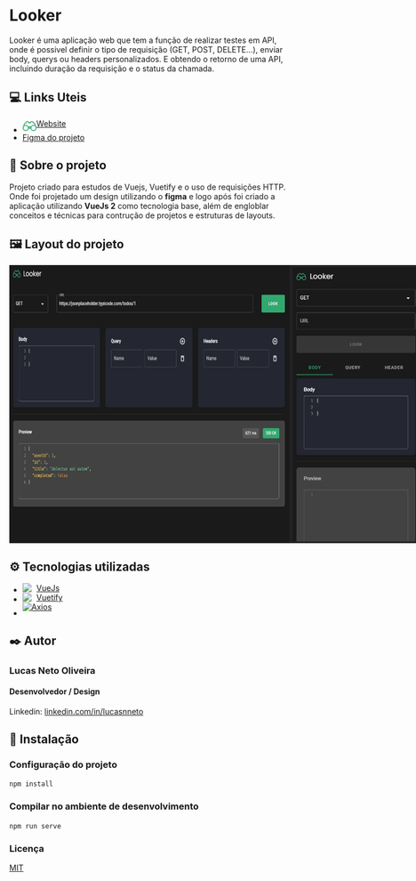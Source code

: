 # Looker
Looker é uma aplicação web que tem a função de realizar testes em API, onde é possivel definir o tipo de requisição (GET, POST, DELETE...), enviar body, querys ou headers personalizados. E obtendo o retorno de uma API, incluindo duração da requisição e o status da chamada.

## 💻 Links Uteis
<ul>
  <li>
    <a href="https://lucasnneto.github.io/looker/" style="display:flex;" target="_blank">
  <img src="src/assets/logo.svg" height="25px" />
  <span>Website </span>
</a>
  </li>
  <li>
    <a href="https://www.figma.com/file/nZzBJYbF9NqyjPE6Mn9vY4/Looker?node-id=2%3A15" style="display:flex;" target="_blank">
  <span>Figma do projeto </span>
</a>
  </li>
</ul>

## 🎈 Sobre o projeto
Projeto criado para estudos de Vuejs, Vuetify e o uso de requisições HTTP.
Onde foi projetado um design utilizando o **figma** e logo após foi criado a aplicação utilizando **VueJs 2** como tecnologia base, além de engloblar conceitos e técnicas para contrução de projetos e estruturas de layouts.

## 🖼 Layout do projeto
<div style="display:flex">
<img src="preview/imagem_2022-05-11_091216665.png" height="500px" />
<img src="preview/imagem_2022-05-11_091300844.png" height="500px" />
</div>

## ⚙️ Tecnologias utilizadas
<ul>
  <li>
    <a href="https://v2.vuejs.org" style="display:flex;" target="_blank">
  <img src="https://cdn.jsdelivr.net/gh/devicons/devicon/icons/vuejs/vuejs-original.svg" width="25px" />
      VueJs
</a>
  </li>
  <li>
    <a href="https://vuetifyjs.com/en/" style="display:flex;" target="_blank">
  <img src="https://cdn.jsdelivr.net/gh/devicons/devicon/icons/vuetify/vuetify-original.svg" width="25px" />
      Vuetify
</a>
  </li>
   <li>
    <a href="https://axios-http.com/docs/intro" style="display:flex;" target="_blank">
  <img src="https://user-images.githubusercontent.com/43313420/105893220-1bae8780-6013-11eb-87be-eeac845ecc6f.png" height="25px" />
      Axios
</a>
  </li>
</ul>

## ✒️ Autor
### Lucas Neto Oliveira
#### Desenvolvedor / Design
Linkedin: [linkedin.com/in/lucasnneto](https://linkedin.com/in/lucasnneto)

## 🔧 Instalação
### Configuração do projeto
```
npm install
```

### Compilar no ambiente de desenvolvimento
```
npm run serve
```

### Licença

[MIT](https://choosealicense.com/licenses/mit/)
